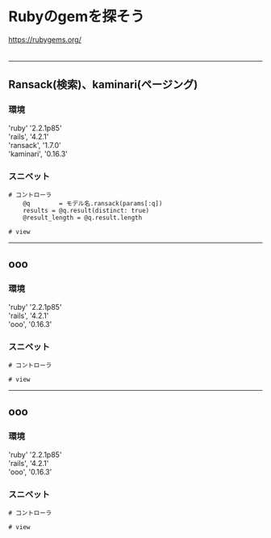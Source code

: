 
# Rubyのgemを探そう
https://rubygems.org/  
　  

- - -
## Ransack(検索)、kaminari(ページング)
### 環境
'ruby' '2.2.1p85'  
'rails', '4.2.1'  
'ransack', '1.7.0'  
'kaminari', '0.16.3'  

### スニペット
```
# コントローラ
    @q        = モデル名.ransack(params[:q])
    results = @q.result(distinct: true)
    @result_length = @q.result.length

# view

```


- - -
## ooo

### 環境
'ruby' '2.2.1p85'  
'rails', '4.2.1'  
'ooo', '0.16.3'

### スニペット
```
# コントローラ

# view
```


- - -
## ooo

### 環境
'ruby' '2.2.1p85'  
'rails', '4.2.1'  
'ooo', '0.16.3'

### スニペット
```
# コントローラ

# view
```

